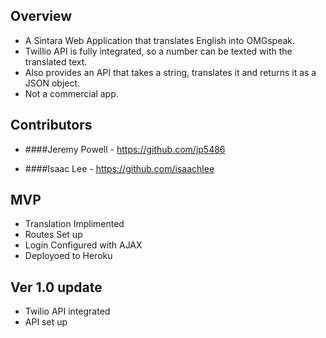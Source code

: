 ## Overview

 * A Sintara Web Application that translates English into OMGspeak.
 * Twillio API is fully integrated, so a number can be texted with the translated text.
 * Also provides an API that takes a string, translates it and returns it as a JSON object.
 * Not a commercial app.

## Contributors

* ####Jeremy Powell - https://github.com/jp5486

* ####Isaac Lee - https://github.com/isaachlee

## MVP

* Translation Implimented
* Routes Set up
* Login Configured with AJAX
* Deployoed to Heroku

## Ver 1.0 update
* Twilio API integrated
* API set up
